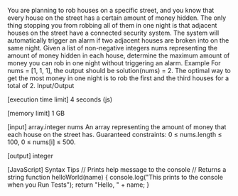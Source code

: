 You are planning to rob houses on a specific street, and you know that every house on the street has a certain amount of money hidden. The only thing stopping you from robbing all of them in one night is that adjacent houses on the street have a connected security system. The system will automatically trigger an alarm if two adjacent houses are broken into on the same night.
Given a list of non-negative integers nums representing the amount of money hidden in each house, determine the maximum amount of money you can rob in one night without triggering an alarm.
Example
For nums = [1, 1, 1], the output should be
solution(nums) = 2.
The optimal way to get the most money in one night is to rob the first and the third houses for a total of 2.
Input/Output


[execution time limit] 4 seconds (js)


[memory limit] 1 GB


[input] array.integer nums
An array representing the amount of money that each house on the street has.
Guaranteed constraints:
0 ≤ nums.length ≤ 100,
0 ≤ nums[i] ≤ 500.


[output] integer


[JavaScript] Syntax Tips
// Prints help message to the console
// Returns a string
function helloWorld(name) {
    console.log("This prints to the console when you Run Tests");
    return "Hello, " + name;
}


